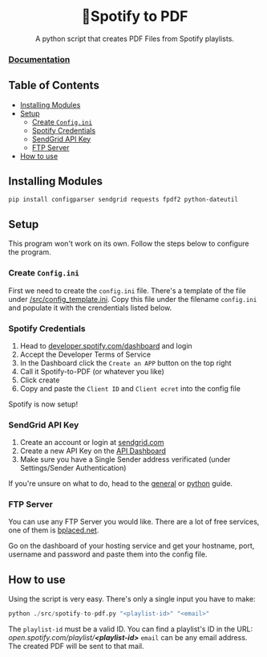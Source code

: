 <div align=center>
  <h1>🎉Spotify to PDF</h1>
  A python script that creates PDF Files from Spotify playlists.
</div>

### [Documentation](https://github.com/baltermia/spotify-to-pdf/tree/main/docs#documentation)

<h2>Table of Contents</h2>

- [Installing Modules](#installing-modules)
- [Setup](#setup)
  - [Create `Config.ini`](#create-configini)
  - [Spotify Credentials](#spotify-credentials)
  - [SendGrid API Key](#sendgrid-api-key)
  - [FTP Server](#ftp-server)
- [How to use](#how-to-use)

## Installing Modules
```
pip install configparser sendgrid requests fpdf2 python-dateutil
```

## Setup

This program won't work on its own. Follow the steps below to configure the program.

### Create `Config.ini`

First we need to create the `config.ini` file. There's a template of the file under [/src/config_template.ini](https://github.com/baltermia/spotify-to-pdf/blob/main/src/config_template.ini). Copy this file under the filename `config.ini` and populate it with the crendentials listed below.

### Spotify Credentials

1. Head to [developer.spotify.com/dashboard](https://developer.spotify.com/dashboard/) and login
2. Accept the Developer Terms of Service
3. In the Dashboard click the `Create an APP` button on the top right
4. Call it Spotify-to-PDF (or whatever you like)
5. Click create
6. Copy and paste the `Client ID` and `Client ecret` into the config file

Spotify is now setup!


### SendGrid API Key

1. Create an account or login at [sendgrid.com](https://sendgrid.com())
2. Create a new API Key on the [API Dashboard](https://app.sendgrid.com/settings/api_keys)
3. Make sure you have a Single Sender address verificated (under Settings/Sender Authentication)

If you're unsure on what to do, head to the [general](https://app.sendgrid.com/guide) or [python](https://app.sendgrid.com/guide/integrate/langs/python) guide.

### FTP Server

You can use any FTP Server you would like. There are a lot of free services, one of them is [bplaced.net](https://www.bplaced.net/). 

Go on the dashboard of your hosting service and get your hostname, port, username and password and paste them into the config file.

## How to use

Using the script is very easy. There's only a single input you have to make:
```python
python ./src/spotify-to-pdf.py "<playlist-id>" "<email>"
```

The `playlist-id` must be a valid ID. You can find a playlist's ID in the URL: _open.spotify.com/playlist/**\<playlist-id\>**_
`email` can be any email address. The created PDF will be sent to that mail. 
